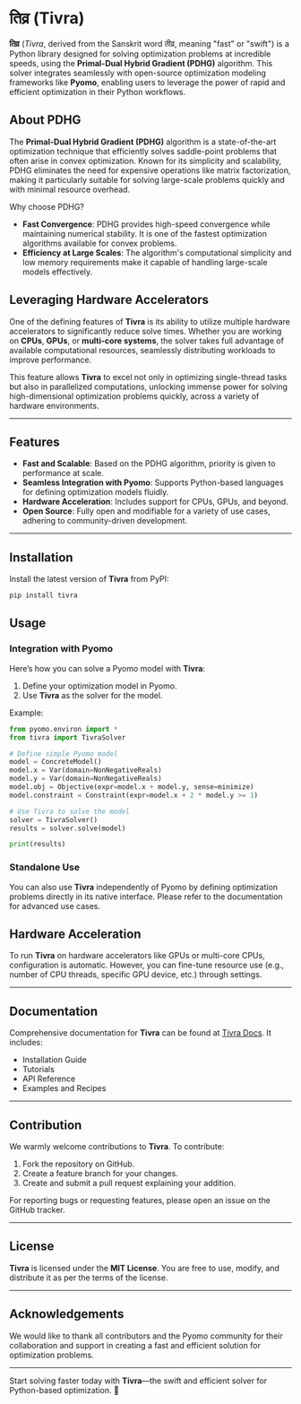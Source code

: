 # तिव्र (Tivra)

**तिव्र** (*Tivra*, derived from the Sanskrit word तीव्र, meaning "fast" or "swift") is a Python library designed for solving optimization problems at incredible speeds, using the **Primal-Dual Hybrid Gradient (PDHG)** algorithm. This solver integrates seamlessly with open-source optimization modeling frameworks like **Pyomo**, enabling users to leverage the power of rapid and efficient optimization in their Python workflows.

## About PDHG

The **Primal-Dual Hybrid Gradient (PDHG)** algorithm is a state-of-the-art optimization technique that efficiently solves saddle-point problems that often arise in convex optimization. Known for its simplicity and scalability, PDHG eliminates the need for expensive operations like matrix factorization, making it particularly suitable for solving large-scale problems quickly and with minimal resource overhead.

Why choose PDHG?

- **Fast Convergence**: PDHG provides high-speed convergence while maintaining numerical stability. It is one of the fastest optimization algorithms available for convex problems.
- **Efficiency at Large Scales**: The algorithm's computational simplicity and low memory requirements make it capable of handling large-scale models effectively.

## Leveraging Hardware Accelerators

One of the defining features of **Tivra** is its ability to utilize multiple hardware accelerators to significantly reduce solve times. Whether you are working on **CPUs**, **GPUs**, or **multi-core systems**, the solver takes full advantage of available computational resources, seamlessly distributing workloads to improve performance.

This feature allows **Tivra** to excel not only in optimizing single-thread tasks but also in parallelized computations, unlocking immense power for solving high-dimensional optimization problems quickly, across a variety of hardware environments.

---

## Features

- **Fast and Scalable**: Based on the PDHG algorithm, priority is given to performance at scale.
- **Seamless Integration with Pyomo**: Supports Python-based languages for defining optimization models fluidly.
- **Hardware Acceleration**: Includes support for CPUs, GPUs, and beyond.
- **Open Source**: Fully open and modifiable for a variety of use cases, adhering to community-driven development.

---

## Installation

Install the latest version of **Tivra** from PyPI:

```bash
pip install tivra
```

## Usage

### Integration with Pyomo

Here’s how you can solve a Pyomo model with **Tivra**:

1. Define your optimization model in Pyomo.
2. Use **Tivra** as the solver for the model.

Example:

```python
from pyomo.environ import *
from tivra import TivraSolver

# Define simple Pyomo model
model = ConcreteModel()
model.x = Var(domain=NonNegativeReals)
model.y = Var(domain=NonNegativeReals)
model.obj = Objective(expr=model.x + model.y, sense=minimize)
model.constraint = Constraint(expr=model.x + 2 * model.y >= 1)

# Use Tivra to solve the model
solver = TivraSolver()
results = solver.solve(model)

print(results)
```

### Standalone Use

You can also use **Tivra** independently of Pyomo by defining optimization problems directly in its native interface. Please refer to the documentation for advanced use cases.

## Hardware Acceleration

To run **Tivra** on hardware accelerators like GPUs or multi-core CPUs, configuration is automatic. However, you can fine-tune resource use (e.g., number of CPU threads, specific GPU device, etc.) through settings.

---

## Documentation

Comprehensive documentation for **Tivra** can be found at [Tivra Docs](https://tivra-docs.example.com). It includes:

- Installation Guide
- Tutorials
- API Reference
- Examples and Recipes

---

## Contribution

We warmly welcome contributions to **Tivra**. To contribute:

1. Fork the repository on GitHub.
2. Create a feature branch for your changes.
3. Create and submit a pull request explaining your addition.

For reporting bugs or requesting features, please open an issue on the GitHub tracker.

---

## License

**Tivra** is licensed under the **MIT License**. You are free to use, modify, and distribute it as per the terms of the license.

---

## Acknowledgements

We would like to thank all contributors and the Pyomo community for their collaboration and support in creating a fast and efficient solution for optimization problems.

---

Start solving faster today with **Tivra**—the swift and efficient solver for Python-based optimization. 🎉